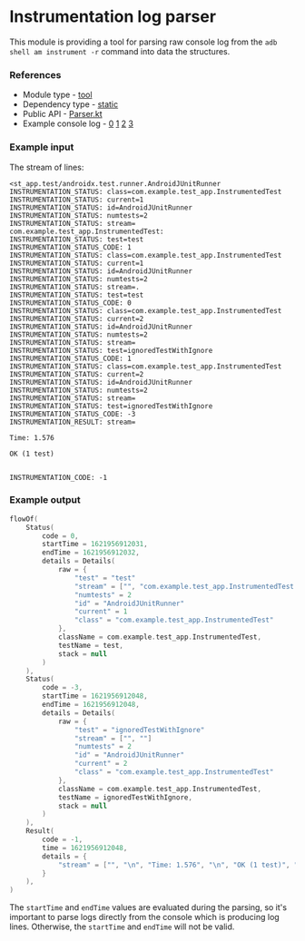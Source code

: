 # Instrumentation log parser

This module is providing a tool for parsing raw console log from the `adb shell am instrument -r` command into data the structures.

### References

* Module type - [tool](../../../docs/architecture.md#tool)
* Dependency type - [static](../../../docs/architecture.md#static_dependencies)
* Public API - [Parser.kt](./src/main/kotlin/flank/instrument/log/Parser.kt)
* Example console log - [0](./src/test/resources/example_android_logs_0.txt) [1](./src/test/resources/example_android_logs_1.txt) [2](./src/test/resources/example_android_logs_2.txt) [3](./src/test/resources/example_android_logs_3.txt)

### Example input

The stream of lines:

```
<st_app.test/androidx.test.runner.AndroidJUnitRunner
INSTRUMENTATION_STATUS: class=com.example.test_app.InstrumentedTest
INSTRUMENTATION_STATUS: current=1
INSTRUMENTATION_STATUS: id=AndroidJUnitRunner
INSTRUMENTATION_STATUS: numtests=2
INSTRUMENTATION_STATUS: stream=
com.example.test_app.InstrumentedTest:
INSTRUMENTATION_STATUS: test=test
INSTRUMENTATION_STATUS_CODE: 1
INSTRUMENTATION_STATUS: class=com.example.test_app.InstrumentedTest
INSTRUMENTATION_STATUS: current=1
INSTRUMENTATION_STATUS: id=AndroidJUnitRunner
INSTRUMENTATION_STATUS: numtests=2
INSTRUMENTATION_STATUS: stream=.
INSTRUMENTATION_STATUS: test=test
INSTRUMENTATION_STATUS_CODE: 0
INSTRUMENTATION_STATUS: class=com.example.test_app.InstrumentedTest
INSTRUMENTATION_STATUS: current=2
INSTRUMENTATION_STATUS: id=AndroidJUnitRunner
INSTRUMENTATION_STATUS: numtests=2
INSTRUMENTATION_STATUS: stream=
INSTRUMENTATION_STATUS: test=ignoredTestWithIgnore
INSTRUMENTATION_STATUS_CODE: 1
INSTRUMENTATION_STATUS: class=com.example.test_app.InstrumentedTest
INSTRUMENTATION_STATUS: current=2
INSTRUMENTATION_STATUS: id=AndroidJUnitRunner
INSTRUMENTATION_STATUS: numtests=2
INSTRUMENTATION_STATUS: stream=
INSTRUMENTATION_STATUS: test=ignoredTestWithIgnore
INSTRUMENTATION_STATUS_CODE: -3
INSTRUMENTATION_RESULT: stream=

Time: 1.576

OK (1 test)


INSTRUMENTATION_CODE: -1
```

### Example output

```kotlin
flowOf(
    Status(
        code = 0,
        startTime = 1621956912031,
        endTime = 1621956912032,
        details = Details(
            raw = {
                "test" = "test"
                "stream" = ["", "com.example.test_app.InstrumentedTest:", "."]
                "numtests" = 2
                "id" = "AndroidJUnitRunner"
                "current" = 1
                "class" = "com.example.test_app.InstrumentedTest"
            },
            className = com.example.test_app.InstrumentedTest,
            testName = test,
            stack = null
        )
    ),
    Status(
        code = -3,
        startTime = 1621956912048,
        endTime = 1621956912048,
        details = Details(
            raw = {
                "test" = "ignoredTestWithIgnore"
                "stream" = ["", ""]
                "numtests" = 2
                "id" = "AndroidJUnitRunner"
                "current" = 2
                "class" = "com.example.test_app.InstrumentedTest"
            },
            className = com.example.test_app.InstrumentedTest,
            testName = ignoredTestWithIgnore,
            stack = null
        )
    ),
    Result(
        code = -1,
        time = 1621956912048,
        details = {
            "stream" = ["", "\n", "Time: 1.576", "\n", "OK (1 test)", "\n", "\n"]
        }
    ),
)
```

The `startTime` and `endTime` values are evaluated during the parsing, so it's important to parse logs directly from the console which is producing log lines. Otherwise, the `startTime` and `endTime` will not be valid.
